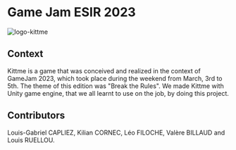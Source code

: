 # Game Jam ESIR 2023 
![logo-kittme](https://user-images.githubusercontent.com/62034725/222992111-859d701f-10a6-445f-b6e7-a771a4c486b8.png)

## Context
Kittme is a game that was conceived and realized in the context of GameJam 2023, which took place during the weekend from March, 3rd to 5th. The theme of this edition was "Break the Rules". We made Kittme with Unity game engine, that we all learnt to use on the job, by doing this project.




## Contributors

Louis-Gabriel CAPLIEZ, Kilian CORNEC, Léo FILOCHE, Valère BILLAUD and Louis RUELLOU.
